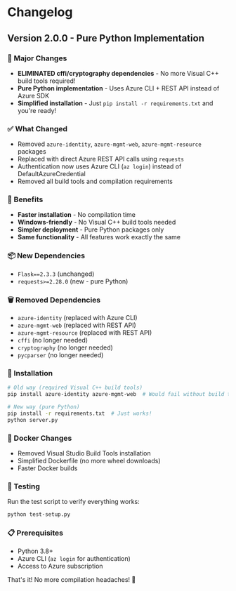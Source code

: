 # Changelog

## Version 2.0.0 - Pure Python Implementation

### 🎉 Major Changes
- **ELIMINATED cffi/cryptography dependencies** - No more Visual C++ build tools required!
- **Pure Python implementation** - Uses Azure CLI + REST API instead of Azure SDK
- **Simplified installation** - Just `pip install -r requirements.txt` and you're ready!

### ✅ What Changed
- Removed `azure-identity`, `azure-mgmt-web`, `azure-mgmt-resource` packages
- Replaced with direct Azure REST API calls using `requests`
- Authentication now uses Azure CLI (`az login`) instead of DefaultAzureCredential
- Removed all build tools and compilation requirements

### 🚀 Benefits
- **Faster installation** - No compilation time
- **Windows-friendly** - No Visual C++ build tools needed
- **Simpler deployment** - Pure Python packages only
- **Same functionality** - All features work exactly the same

### 📦 New Dependencies
- `Flask==2.3.3` (unchanged)
- `requests>=2.28.0` (new - pure Python)

### 🗑️ Removed Dependencies
- `azure-identity` (replaced with Azure CLI)
- `azure-mgmt-web` (replaced with REST API)
- `azure-mgmt-resource` (replaced with REST API) 
- `cffi` (no longer needed)
- `cryptography` (no longer needed)
- `pycparser` (no longer needed)

### 🔧 Installation
```bash
# Old way (required Visual C++ build tools)
pip install azure-identity azure-mgmt-web  # Would fail without build tools

# New way (pure Python)
pip install -r requirements.txt  # Just works!
python server.py
```

### 🐳 Docker Changes
- Removed Visual Studio Build Tools installation
- Simplified Dockerfile (no more wheel downloads)
- Faster Docker builds

### 🧪 Testing
Run the test script to verify everything works:
```bash
python test-setup.py
```

### 📋 Prerequisites
- Python 3.8+
- Azure CLI (`az login` for authentication)
- Access to Azure subscription

That's it! No more compilation headaches! 🎉
